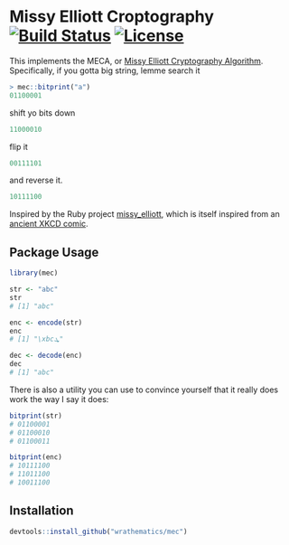 # Missy Elliott Croptography [![Build Status](https://travis-ci.org/wrathematics/mec.png)](https://travis-ci.org/wrathematics/mec) [![License](http://img.shields.io/badge/license-BSD%202--Clause-orange.svg?style=flat)](http://opensource.org/licenses/BSD-2-Clause)


This implements the MECA, or [Missy Elliott Cryptography Algorithm](https://www.youtube.com/watch?v=UODX_pYpVxk).
Specifically, if you gotta big string, lemme search it

```r
> mec::bitprint("a")
01100001
```

shift yo bits down

```r
11000010
```

flip it 

```r
00111101
```

and reverse it.

```r
10111100
```

Inspired by the Ruby project [missy_elliott](https://github.com/tom-lord/missy_elliott),
which is itself inspired from an [ancient XKCD comic](https://xkcd.com/153/).


## Package Usage

```r
library(mec)

str <- "abc"
str
# [1] "abc"

enc <- encode(str)
enc
# [1] "\xbcܜ"

dec <- decode(enc)
dec
# [1] "abc"
```

There is also a utility you can use to convince yourself that
it really does work the way I say it does:

```r
bitprint(str)
# 01100001
# 01100010
# 01100011

bitprint(enc)
# 10111100
# 11011100
# 10011100
```


## Installation

```r
devtools::install_github("wrathematics/mec")
```


